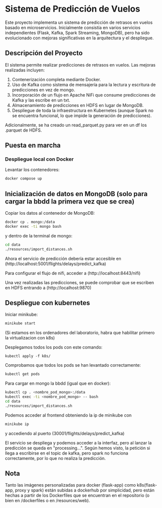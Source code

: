 # Sistema de Predicción de Vuelos

Este proyecto implementa un sistema de predicción de retrasos en vuelos basado en microservicios. Inicialmente consistía en varios servicios independientes (Flask, Kafka, Spark Streaming, MongoDB), pero ha sido evolucionado con mejoras significativas en la arquitectura y el despliegue.

## Descripción del Proyecto

El sistema permite realizar predicciones de retrasos en vuelos. Las mejoras realizadas incluyen:

1. Contenerización completa mediante Docker.
2. Uso de Kafka como sistema de mensajería para la lectura y escritura de predicciones en vez de mongo.
3. Incorporación de un flujo en Apache NiFi que consume predicciones de Kafka y las escribe en un txt.
4. Almacenamiento de predicciones en HDFS en lugar de MongoDB.
5. Despliegue de toda la infraestructura en Kubernetes (aunque Spark no se encuentra funcional, lo que impide la generación de predicciones).

Adicionalmente, se ha creado un read_parquet.py para ver en un df los .parquet de HDFS.

## Puesta en marcha

### Despliegue local con Docker

Levantar los contenedores:

```bash
docker compose up
```
## Inicialización de datos en MongoDB (solo para cargar la bbdd la primera vez que se crea)

Copiar los datos al contenedor de MongoDB:

```bash
docker cp . mongo:/data
docker exec -ti mongo bash
```
y dentro de la terminal de mongo:

```bash
cd data
./resources/import_distances.sh
```

Ahora el servicio de predicción debería estar accesible en (http://localhost:5001/flights/delays/predict_kafka)

Para configurar el flujo de nifi, acceder a (http://localhost:8443/nifi)

Una vez realizadas las predicciones, se puede comprobar que se escriben en HDFS entrando a (http://localhost:9870)

## Despliegue con kubernetes

Iniciar minikube:
```bash
minikube start
```
(Si estamos en los ordenadores del laboratorio, habra que habilitar primero la virtualizacion con k8s)

Desplegamos todos los pods con este comando:
```
kubectl apply -f k8s/
```

Comprobamos que todos los pods se han levantado correctamente:
```bash
kubectl get pods
```
Para cargar en mongo la bbdd (igual que en docker):
```bash
kubectl cp . <nombre_pod_mongo>:/data
kubectl exec -ti <nombre_pod_mongo> -- bash
cd data
./resources/import_distances.sh
```

Podemos acceder al frontend obteniendo la ip de minikube con
```bash
minikube ip
```
y accediendo al puerto (30001/flights/delays/predict_kafka)

El servicio se despliega y podemos acceder a la interfaz, pero al lanzar la predicción se queda en "processing...". Según hemos visto, la petición si llega a escribirse en el topic de kafka, pero spark no funciona correctamente, por lo que no realiza la predicción.

## Nota
Tanto las imágenes personalizadas para docker (flask-app) como k8s(flask-app, proxy y spark) están subidas a dockerhub por simplicidad, pero están hechas a partir de los Dockerfiles que se encuentran en el repositorio (o bien en /dockerfiles o en /resources/web).

